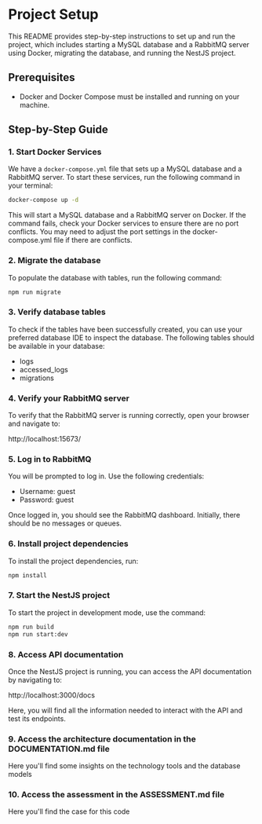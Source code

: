 # Project Setup

This README provides step-by-step instructions to set up and run the project, which includes starting a MySQL database and a RabbitMQ server using Docker, migrating the database, and running the NestJS project.

## Prerequisites

- Docker and Docker Compose must be installed and running on your machine.

## Step-by-Step Guide

### 1. Start Docker Services

We have a `docker-compose.yml` file that sets up a MySQL database and a RabbitMQ server. To start these services, run the following command in your terminal:

```sh
docker-compose up -d
```

This will start a MySQL database and a RabbitMQ server on Docker. If the command fails, check your Docker services to ensure there are no port conflicts. You may need to adjust the port settings in the docker-compose.yml file if there are conflicts.

### 2. Migrate the database

To populate the database with tables, run the following command:

``` sh
npm run migrate
```

### 3. Verify database tables
To check if the tables have been successfully created, you can use your preferred database IDE to inspect the database.
The following tables should be available in your database: 
- logs
- accessed_logs
- migrations

### 4. Verify your RabbitMQ server
To verify that the RabbitMQ server is running correctly, open your browser and navigate to:

http://localhost:15673/

### 5. Log in to RabbitMQ
You will be prompted to log in. Use the following credentials:

- Username: guest
- Password: guest

Once logged in, you should see the RabbitMQ dashboard. Initially, there should be no messages or queues.

### 6. Install project dependencies

To install the project dependencies, run:

```sh
npm install
```

### 7. Start the NestJS project

To start the project in development mode, use the command:

```sh
npm run build
npm run start:dev
```

### 8. Access API documentation

Once the NestJS project is running, you can access the API documentation by navigating to:

http://localhost:3000/docs

Here, you will find all the information needed to interact with the API and test its endpoints.

### 9. Access the architecture documentation in the DOCUMENTATION.md file

Here you'll find some insights on the technology tools and the database models

### 10. Access the assessment in the ASSESSMENT.md file

Here you'll find the case for this code